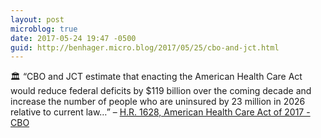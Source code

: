 ```yaml
---
layout: post
microblog: true
date: 2017-05-24 19:47 -0500
guid: http://benhager.micro.blog/2017/05/25/cbo-and-jct.html
---
```

🏛 “CBO and JCT estimate that enacting the American Health Care Act would reduce federal deficits by $119 billion over the coming decade and increase the number of people who are uninsured by 23 million in 2026 relative to current law…” – [H.R. 1628, American Health Care Act of 2017 - CBO](https://www.cbo.gov/publication/52752)
